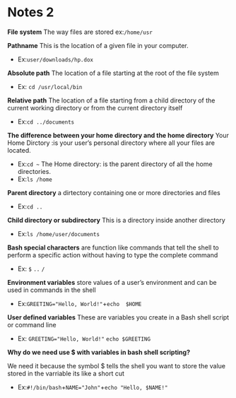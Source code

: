 # Notes 2 


**File system**
 The way files are stored
ex:`/home/usr`

**Pathname**
This is the location of a given file in your computer.
* Ex:`user/downloads/hp.dox`

**Absolute path**
The location of a file starting at the root of the file system
* Ex: `cd /usr/local/bin`

**Relative path**
The location of a file starting from a child directory of the current working directory or from the current directory itself
* Ex:`cd ../documents`

**The difference between your home directory and the home directory**
Your Home Dirctory :is your user’s personal directory where all your files are located.
* Ex:`cd ~`
The Home directory: is the parent directory of all the home directories.
* Ex:`ls /home`

**Parent directory**
a dirtectory containing one or more directories and files
* Ex:`cd ..`

**Child directory or subdirectory**
This is a directory inside another directory
* Ex:`ls /home/user/documents`

**Bash special characters**
are function like commands that tell the shell to perform a specific action without having to type the complete command
* Ex: `$` `..` `/`

**Environment variables**
store values of a user’s environment and can be used in commands in the shell
* Ex:`GREETING="Hello, World!"`+`echo  $HOME`

**User defined variables**
These are variables you create in a Bash shell script or command line
* Ex: `GREETING="Hello, World!"`
`echo $GREETING`

**Why do we need use $ with variables in bash shell scripting?**

We need it because the symbol $ tells the shell you want to store the value  stored in the varriable its like a short cut 
* Ex:`#!/bin/bash`+`NAME="John"`+`echo "Hello, $NAME!"`
